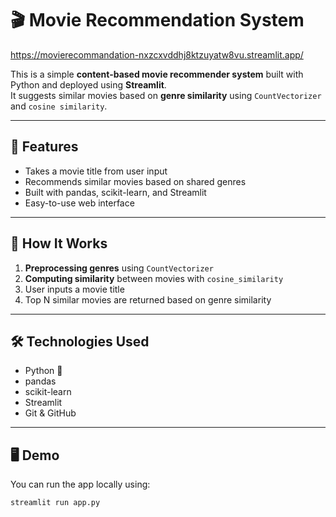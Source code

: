 # 🎬 Movie Recommendation System
https://movierecommandation-nxzcxvddhj8ktzuyatw8vu.streamlit.app/

This is a simple **content-based movie recommender system** built with Python and deployed using **Streamlit**.  
It suggests similar movies based on **genre similarity** using `CountVectorizer` and `cosine similarity`.

---

## 📌 Features

- Takes a movie title from user input
- Recommends similar movies based on shared genres
- Built with pandas, scikit-learn, and Streamlit
- Easy-to-use web interface

---

## 🚀 How It Works

1. **Preprocessing genres** using `CountVectorizer`
2. **Computing similarity** between movies with `cosine_similarity`
3. User inputs a movie title
4. Top N similar movies are returned based on genre similarity

---

## 🛠️ Technologies Used

- Python 🐍
- pandas
- scikit-learn
- Streamlit
- Git & GitHub

---

## 🖥️ Demo

You can run the app locally using:

```bash
streamlit run app.py
